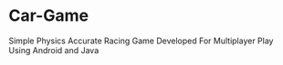 # Car-Game
Simple Physics Accurate Racing Game Developed For Multiplayer Play Using Android and Java
